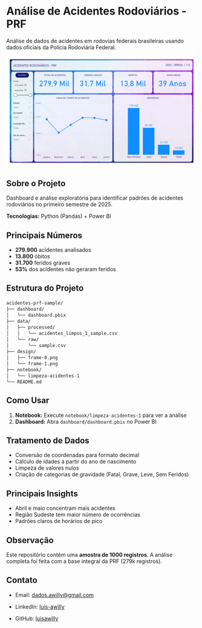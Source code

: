 # Análise de Acidentes Rodoviários - PRF

Análise de dados de acidentes em rodovias federais brasileiras usando dados oficiais da Polícia Rodoviária Federal.

![Visão Geral](prints/print1-2.png)

## Sobre o Projeto

Dashboard e análise exploratória para identificar padrões de acidentes rodoviários no primeiro semestre de 2025.

**Tecnologias:** Python (Pandas) + Power BI

## Principais Números

- **279.900** acidentes analisados
- **13.800** óbitos
- **31.700** feridos graves
- **53%** dos acidentes não geraram feridos

## Estrutura do Projeto

```
acidentes-prf-sample/
├── dashboard/
│   └── dashboard.pbix
├── data/
│   ├── processed/
│   │   └── acidentes_limpos_1_sample.csv
│   └── raw/
│       └── sample.csv
├── design/
│   ├── frame-0.png
│   └── frame-1.png
├── notebook/
│   └── limpeza-acidentes-1
└── README.md
```

## Como Usar

1. **Notebook:** Execute `notebook/limpeza-acidentes-1` para ver a análise
2. **Dashboard:** Abra `dashboard/dashboard.pbix` no Power BI

## Tratamento de Dados

- Conversão de coordenadas para formato decimal
- Cálculo de idades a partir do ano de nascimento
- Limpeza de valores nulos
- Criação de categorias de gravidade (Fatal, Grave, Leve, Sem Feridos)

## Principais Insights

- Abril e maio concentram mais acidentes
- Região Sudeste tem maior número de ocorrências
- Padrões claros de horários de pico

## Observação

Este repositório contém uma **amostra de 1000 registros**. A análise completa foi feita com a base integral da PRF (279k registros).

## Contato

- Email: dados.awilly@gmail.com
- LinkedIn: [luis-awilly](https://www.linkedin.com/in/luis-awilly/)

- GitHub: [luisawilly](https://github.com/luisawilly)

